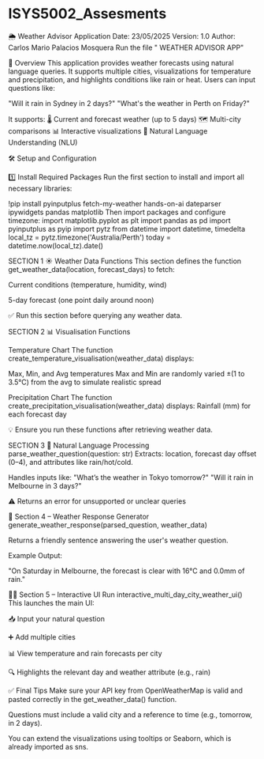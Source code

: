 # ISYS5002_Assesments

🌦️ Weather Advisor Application
Date: 23/05/2025
Version: 1.0
Author: Carlos Mario Palacios Mosquera
Run the file " WEATHER ADVISOR APP"

🧾 Overview
This application provides weather forecasts using natural language queries. It supports multiple cities, visualizations for temperature and precipitation, and highlights conditions like rain or heat. Users can input questions like:

"Will it rain in Sydney in 2 days?"
"What's the weather in Perth on Friday?"

It supports:
🌡️ Current and forecast weather (up to 5 days)
🗺️ Multi-city comparisons
📊 Interactive visualizations
🧠 Natural Language Understanding (NLU)

🛠️ Setup and Configuration

1️⃣ Install Required Packages
Run the first section to install and import all necessary libraries:

!pip install pyinputplus fetch-my-weather hands-on-ai dateparser ipywidgets pandas matplotlib
Then import packages and configure timezone:
import matplotlib.pyplot as plt
import pandas as pd
import pyinputplus as pyip
import pytz
from datetime import datetime, timedelta
local_tz = pytz.timezone('Australia/Perth')
today = datetime.now(local_tz).date()

SECTION 1
☀️ Weather Data Functions
This section defines the function get_weather_data(location, forecast_days) to fetch:

Current conditions (temperature, humidity, wind)

5-day forecast (one point daily around noon)

✅ Run this section before querying any weather data.

SECTION 2
📊 Visualisation Functions

Temperature Chart
The function create_temperature_visualisation(weather_data) displays:

Max, Min, and Avg temperatures
Max and Min are randomly varied ±(1 to 3.5°C) from the avg to simulate realistic spread

Precipitation Chart
The function create_precipitation_visualisation(weather_data) displays:
Rainfall (mm) for each forecast day

💡 Ensure you run these functions after retrieving weather data.

SECTION 3
🤖 Natural Language Processing
parse_weather_question(question: str)
Extracts: location, forecast day offset (0–4), and attributes like rain/hot/cold.

Handles inputs like:
"What’s the weather in Tokyo tomorrow?"
"Will it rain in Melbourne in 3 days?"

⚠️ Returns an error for unsupported or unclear queries

🧠 Section 4 – Weather Response Generator
generate_weather_response(parsed_question, weather_data)

Returns a friendly sentence answering the user's weather question.

Example Output:

"On Saturday in Melbourne, the forecast is clear with 16°C and 0.0mm of rain."

🧑‍💻 Section 5 – Interactive UI
Run interactive_multi_day_city_weather_ui()
This launches the main UI:

📥 Input your natural question

➕ Add multiple cities

📊 View temperature and rain forecasts per city

🔍 Highlights the relevant day and weather attribute (e.g., rain)

✅ Final Tips
Make sure your API key from OpenWeatherMap is valid and pasted correctly in the get_weather_data() function.

Questions must include a valid city and a reference to time (e.g., tomorrow, in 2 days).

You can extend the visualizations using tooltips or Seaborn, which is already imported as sns.
